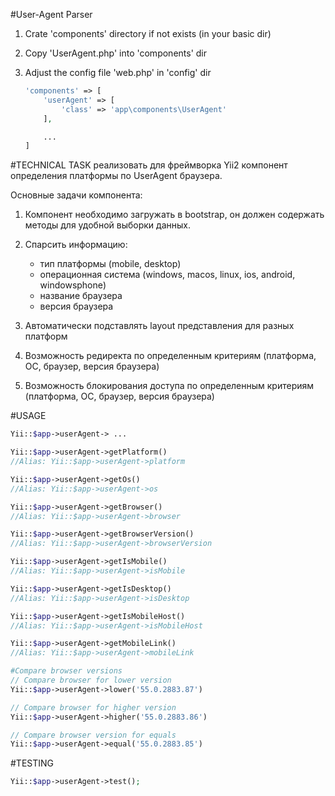 #User-Agent Parser

1. Crate 'components' directory if not exists (in your basic dir)
2. Copy 'UserAgent.php' into 'components' dir
3. Adjust the config file 'web.php' in 'config' dir

    ```php
    'components' => [
        'userAgent' => [
            'class' => 'app\components\UserAgent'
        ],

        ...
    ]
    ```

#TECHNICAL TASK
реализовать для фреймворка Yii2 компонент определения платформы по UserAgent браузера.

Основные задачи компонента:
1) Компонент необходимо загружать в bootstrap, он должен содержать методы для удобной выборки данных.
2) Спарсить информацию:

   - тип платформы (mobile, desktop)
   - операционная система (windows, macos, linux, ios, android, windowsphone)
   - название браузера
   - версия браузера

3) Автоматически подставлять layout представления для разных платформ
4) Возможность редиректа по определенным критериям (платформа, ОС, браузер, версия браузера)
5) Возможность блокирования доступа по определенным критериям (платформа, ОС, браузер, версия браузера)

#USAGE

```php
Yii::$app->userAgent-> ...

Yii::$app->userAgent->getPlatform()
//Alias: Yii::$app->userAgent->platform

Yii::$app->userAgent->getOs()
//Alias: Yii::$app->userAgent->os

Yii::$app->userAgent->getBrowser()
//Alias: Yii::$app->userAgent->browser

Yii::$app->userAgent->getBrowserVersion()
//Alias: Yii::$app->userAgent->browserVersion

Yii::$app->userAgent->getIsMobile()
//Alias: Yii::$app->userAgent->isMobile

Yii::$app->userAgent->getIsDesktop()
//Alias: Yii::$app->userAgent->isDesktop

Yii::$app->userAgent->getIsMobileHost()
//Alias: Yii::$app->userAgent->isMobileHost

Yii::$app->userAgent->getMobileLink()
//Alias: Yii::$app->userAgent->mobileLink

#Compare browser versions
// Compare browser for lower version
Yii::$app->userAgent->lower('55.0.2883.87')

// Compare browser for higher version
Yii::$app->userAgent->higher('55.0.2883.86')

// Compare browser version for equals
Yii::$app->userAgent->equal('55.0.2883.85')
```

#TESTING
```php
Yii::$app->userAgent->test();
```
